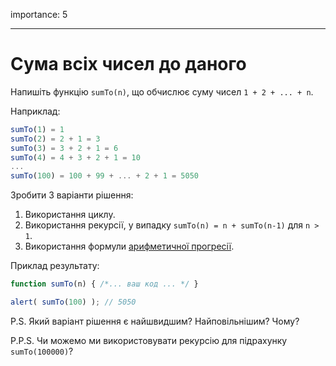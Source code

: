 importance: 5

---

# Сума всіх чисел до даного

Напишіть функцію `sumTo(n)`, що обчислює суму чисел `1 + 2 + ... + n`.

Наприклад:

```js no-beautify
sumTo(1) = 1
sumTo(2) = 2 + 1 = 3
sumTo(3) = 3 + 2 + 1 = 6
sumTo(4) = 4 + 3 + 2 + 1 = 10
...
sumTo(100) = 100 + 99 + ... + 2 + 1 = 5050
```

Зробити 3 варіанти рішення:

1. Використання циклу.
2. Використання рекурсії, у випадку `sumTo(n) = n + sumTo(n-1)` для `n > 1`.
3. Використання формули [арифметичної прогресії](https://uk.wikipedia.org/wiki/Арифметична_прогресія).

Приклад результату:

```js
function sumTo(n) { /*... ваш код ... */ }

alert( sumTo(100) ); // 5050
```

P.S. Який варіант рішення є найшвидшим? Найповільнішим? Чому?

P.P.S. Чи можемо ми використовувати рекурсію для підрахунку `sumTo(100000)`?
